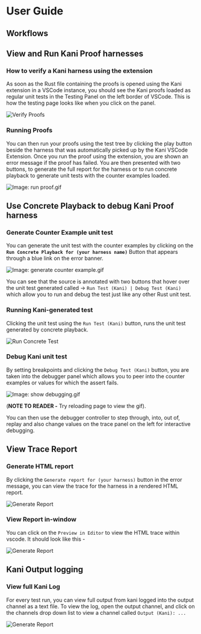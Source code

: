 # User Guide

## Workflows

## View and Run Kani Proof harnesses

### How to verify a Kani harness using the extension

As soon as the Rust file containing the proofs is opened using the Kani extension in a VSCode instance, you should see the Kani proofs loaded as regular unit tests in the Testing Panel on the left border of VSCode.
This is how the testing page looks like when you click on the panel.

![Verify Proofs](../resources/screenshots/first.png)

### Running Proofs

You can then run your proofs using the test tree by clicking the play button beside the harness that was automatically picked up by the Kani VSCode Extension.
Once you run the proof using the extension, you are shown an error message if the proof has failed.
You are then presented with two buttons, to generate the full report for the harness or to run concrete playback to generate unit tests with the counter examples loaded.

![Image: run proof.gif](../resources/screenshots/run%20proof.gif)


## Use Concrete Playback to debug Kani Proof harness

### Generate Counter Example unit test

You can generate the unit test with the counter examples by clicking on the **`Run Concrete Playback for (your harness name)`** Button that appears through a blue link on the error banner.

![Image: generate counter example.gif](../resources/screenshots/generate%20counter%20example.gif)

You can see that the source is annotated with two buttons that hover over the unit test generated called → `Run Test (Kani) | Debug Test (Kani)` which allow you to run and debug the test just like any other Rust unit test.

### Running Kani-generated test

Clicking the unit test using the `Run Test (Kani)` button, runs the unit test generated by concrete playback.

![Run Concrete Test](../resources/screenshots/third.png)

### Debug Kani unit test

By setting breakpoints and clicking the `Debug Test (Kani)` button, you are taken into the debugger panel which allows you to peer into the counter examples or values for which the assert fails.

![Image: show debugging.gif](../resources/screenshots/show%20debugging.gif)


(**NOTE TO READER -** Try reloading page to view the gif).


You can then use the debugger controller to step through, into, out of, replay and also change values on the trace panel on the left for interactive debugging.


## View Trace Report

### Generate HTML report

By clicking the `Generate report for (your harness)` button in the error message, you can view the trace for the harness in a rendered HTML report.

![Generate Report](../resources/screenshots/generate-report.png)

### View Report in-window

You can click on the `Preview in Editor` to view the HTML trace within vscode. It should look like this -

![Generate Report](../resources/screenshots/view-report.png)


## Kani Output logging

### View full Kani Log

For every test run, you can view full output from kani logged into the output channel as a text file. To view the log, open the output channel, and click on the channels drop down list to view a channel called `Output (Kani): ...`

![Generate Report](../resources/screenshots/view-output.png)
